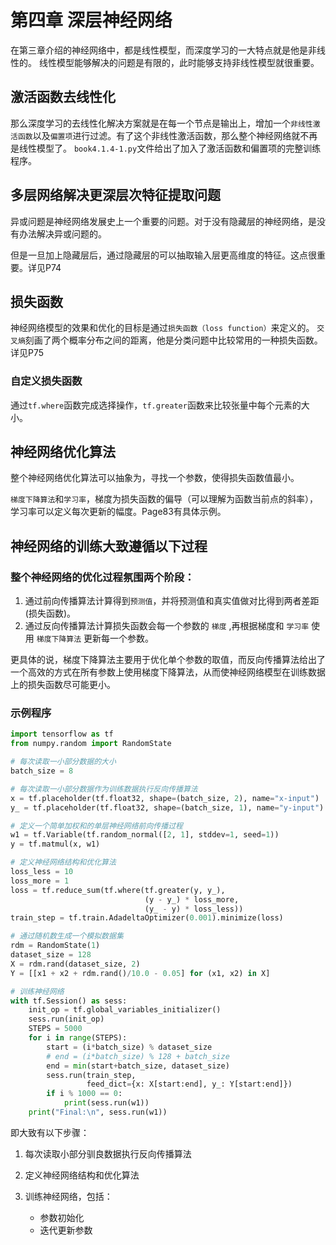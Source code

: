 # 第四章 深层神经网络

在第三章介绍的神经网络中，都是线性模型，而深度学习的一大特点就是他是非线性的。
线性模型能够解决的问题是有限的，此时能够支持非线性模型就很重要。

## 激活函数去线性化

那么深度学习的去线性化解决方案就是在每一个节点是输出上，增加一个`非线性激活函数`以及`偏置项`进行过滤。有了这个非线性激活函数，那么整个神经网络就不再是线性模型了。
`book4.1.4-1.py`文件给出了加入了激活函数和偏置项的完整训练程序。

## 多层网络解决更深层次特征提取问题

异或问题是神经网络发展史上一个重要的问题。对于没有隐藏层的神经网络，是没有办法解决异或问题的。

但是一旦加上隐藏层后，通过隐藏层的可以抽取输入层更高维度的特征。这点很重要。详见P74

## 损失函数

神经网络模型的效果和优化的目标是通过`损失函数（loss function）`来定义的。
`交叉熵`刻画了两个概率分布之间的距离，他是分类问题中比较常用的一种损失函数。详见P75

### 自定义损失函数

通过`tf.where`函数完成选择操作，`tf.greater`函数来比较张量中每个元素的大小。


## 神经网络优化算法

整个神经网络优化算法可以抽象为，寻找一个参数，使得损失函数值最小。

`梯度下降算法`和`学习率`，梯度为损失函数的偏导（可以理解为函数当前点的斜率），学习率可以定义每次更新的幅度。Page83有具体示例。

## 神经网络的训练大致遵循以下过程

### 整个神经网络的优化过程氛围两个阶段：

1. 通过前向传播算法计算得到`预测值`，并将预测值和真实值做对比得到两者差距(损失函数)。
2. 通过反向传播算法计算损失函数会每一个参数的 `梯度` ,再根据梯度和 `学习率` 使用 `梯度下降算法` 更新每一个参数。

更具体的说，梯度下降算法主要用于优化单个参数的取值，而反向传播算法给出了一个高效的方式在所有参数上使用梯度下降算法，从而使神经网络模型在训练数据上的损失函数尽可能更小。

### 示例程序

```python
import tensorflow as tf
from numpy.random import RandomState

# 每次读取一小部分数据的大小
batch_size = 8

# 每次读取一小部分数据作为训练数据执行反向传播算法
x = tf.placeholder(tf.float32, shape=(batch_size, 2), name="x-input")
y_ = tf.placeholder(tf.float32, shape=(batch_size, 1), name="y-input")

# 定义一个简单加权和的单层神经网络前向传播过程
w1 = tf.Variable(tf.random_normal([2, 1], stddev=1, seed=1))
y = tf.matmul(x, w1)

# 定义神经网络结构和优化算法
loss_less = 10
loss_more = 1
loss = tf.reduce_sum(tf.where(tf.greater(y, y_),
                              (y - y_) * loss_more,
                              (y_ - y) * loss_less))
train_step = tf.train.AdadeltaOptimizer(0.001).minimize(loss)

# 通过随机数生成一个模拟数据集
rdm = RandomState(1)
dataset_size = 128
X = rdm.rand(dataset_size, 2)
Y = [[x1 + x2 + rdm.rand()/10.0 - 0.05] for (x1, x2) in X]

# 训练神经网络
with tf.Session() as sess:
    init_op = tf.global_variables_initializer()
    sess.run(init_op)
    STEPS = 5000
    for i in range(STEPS):
        start = (i*batch_size) % dataset_size
        # end = (i*batch_size) % 128 + batch_size
        end = min(start+batch_size, dataset_size)
        sess.run(train_step,
                 feed_dict={x: X[start:end], y_: Y[start:end]})
        if i % 1000 == 0:
            print(sess.run(w1))
    print("Final:\n", sess.run(w1))
```

即大致有以下步骤：

1. 每次读取小部分驯良数据执行反向传播算法

2. 定义神经网络结构和优化算法

3. 训练神经网络，包括：
    
    - 参数初始化
    - 迭代更新参数
    